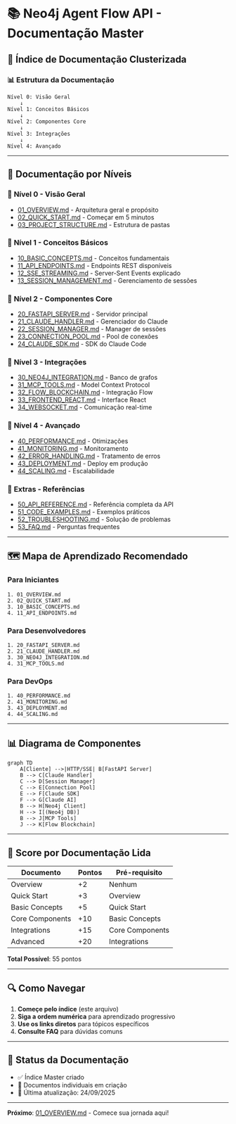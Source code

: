 # 📚 Neo4j Agent Flow API - Documentação Master

## 🎯 Índice de Documentação Clusterizada

### 📊 Estrutura da Documentação

```
Nível 0: Visão Geral
    ↓
Nível 1: Conceitos Básicos
    ↓
Nível 2: Componentes Core
    ↓
Nível 3: Integrações
    ↓
Nível 4: Avançado
```

---

## 📖 Documentação por Níveis

### 🌱 **Nível 0 - Visão Geral**
- [01_OVERVIEW.md](./01_OVERVIEW.md) - Arquitetura geral e propósito
- [02_QUICK_START.md](./02_QUICK_START.md) - Começar em 5 minutos
- [03_PROJECT_STRUCTURE.md](./03_PROJECT_STRUCTURE.md) - Estrutura de pastas

### 🌿 **Nível 1 - Conceitos Básicos**
- [10_BASIC_CONCEPTS.md](./10_BASIC_CONCEPTS.md) - Conceitos fundamentais
- [11_API_ENDPOINTS.md](./11_API_ENDPOINTS.md) - Endpoints REST disponíveis
- [12_SSE_STREAMING.md](./12_SSE_STREAMING.md) - Server-Sent Events explicado
- [13_SESSION_MANAGEMENT.md](./13_SESSION_MANAGEMENT.md) - Gerenciamento de sessões

### 🌳 **Nível 2 - Componentes Core**
- [20_FASTAPI_SERVER.md](./20_FASTAPI_SERVER.md) - Servidor principal
- [21_CLAUDE_HANDLER.md](./21_CLAUDE_HANDLER.md) - Gerenciador do Claude
- [22_SESSION_MANAGER.md](./22_SESSION_MANAGER.md) - Manager de sessões
- [23_CONNECTION_POOL.md](./23_CONNECTION_POOL.md) - Pool de conexões
- [24_CLAUDE_SDK.md](./24_CLAUDE_SDK.md) - SDK do Claude Code

### 🔗 **Nível 3 - Integrações**
- [30_NEO4J_INTEGRATION.md](./30_NEO4J_INTEGRATION.md) - Banco de grafos
- [31_MCP_TOOLS.md](./31_MCP_TOOLS.md) - Model Context Protocol
- [32_FLOW_BLOCKCHAIN.md](./32_FLOW_BLOCKCHAIN.md) - Integração Flow
- [33_FRONTEND_REACT.md](./33_FRONTEND_REACT.md) - Interface React
- [34_WEBSOCKET.md](./34_WEBSOCKET.md) - Comunicação real-time

### 🚀 **Nível 4 - Avançado**
- [40_PERFORMANCE.md](./40_PERFORMANCE.md) - Otimizações
- [41_MONITORING.md](./41_MONITORING.md) - Monitoramento
- [42_ERROR_HANDLING.md](./42_ERROR_HANDLING.md) - Tratamento de erros
- [43_DEPLOYMENT.md](./43_DEPLOYMENT.md) - Deploy em produção
- [44_SCALING.md](./44_SCALING.md) - Escalabilidade

### 🔧 **Extras - Referências**
- [50_API_REFERENCE.md](./50_API_REFERENCE.md) - Referência completa da API
- [51_CODE_EXAMPLES.md](./51_CODE_EXAMPLES.md) - Exemplos práticos
- [52_TROUBLESHOOTING.md](./52_TROUBLESHOOTING.md) - Solução de problemas
- [53_FAQ.md](./53_FAQ.md) - Perguntas frequentes

---

## 🗺️ Mapa de Aprendizado Recomendado

### Para Iniciantes
```
1. 01_OVERVIEW.md
2. 02_QUICK_START.md
3. 10_BASIC_CONCEPTS.md
4. 11_API_ENDPOINTS.md
```

### Para Desenvolvedores
```
1. 20_FASTAPI_SERVER.md
2. 21_CLAUDE_HANDLER.md
3. 30_NEO4J_INTEGRATION.md
4. 31_MCP_TOOLS.md
```

### Para DevOps
```
1. 40_PERFORMANCE.md
2. 41_MONITORING.md
3. 43_DEPLOYMENT.md
4. 44_SCALING.md
```

---

## 📊 Diagrama de Componentes

```mermaid
graph TD
    A[Cliente] -->|HTTP/SSE| B[FastAPI Server]
    B --> C[Claude Handler]
    C --> D[Session Manager]
    C --> E[Connection Pool]
    E --> F[Claude SDK]
    F --> G[Claude AI]
    B --> H[Neo4j Client]
    H --> I[(Neo4j DB)]
    B --> J[MCP Tools]
    J --> K[Flow Blockchain]
```

---

## 🎯 Score por Documentação Lida

| Documento | Pontos | Pré-requisito |
|-----------|--------|---------------|
| Overview | +2 | Nenhum |
| Quick Start | +3 | Overview |
| Basic Concepts | +5 | Quick Start |
| Core Components | +10 | Basic Concepts |
| Integrations | +15 | Core Components |
| Advanced | +20 | Integrations |

**Total Possível**: 55 pontos

---

## 🔍 Como Navegar

1. **Começe pelo índice** (este arquivo)
2. **Siga a ordem numérica** para aprendizado progressivo
3. **Use os links diretos** para tópicos específicos
4. **Consulte FAQ** para dúvidas comuns

---

## 📝 Status da Documentação

- ✅ Índice Master criado
- 🚧 Documentos individuais em criação
- 📅 Última atualização: 24/09/2025

---

**Próximo**: [01_OVERVIEW.md](./01_OVERVIEW.md) - Comece sua jornada aqui!